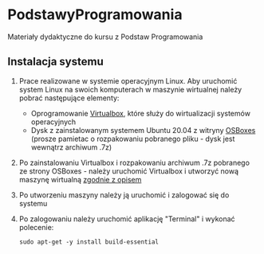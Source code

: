 # PodstawyProgramowania
Materiały dydaktyczne do kursu z Podstaw Programowania

## Instalacja systemu
1. Prace realizowane w systemie operacyjnym Linux. Aby uruchomić system Linux na swoich komputerach w maszynie wirtualnej należy pobrać następujące elementy:
   - Oprogramowanie [Virtualbox](https://www.virtualbox.org), które służy do wirtualizacji systemów operacyjnych
   - Dysk z zainstalowanym systemem Ubuntu 20.04 z witryny [OSBoxes](https://www.osboxes.org/ubuntu/) (prosze pamietac o rozpakowaniu pobranego pliku - dysk jest wewnątrz archiwum .7z)
  
2. Po zainstalowaniu Virtualbox i rozpakowaniu archiwum .7z pobranego ze strony OSBoxes - należy uruchomić Virtualbox i utworzyć nową maszynę wirtualną [zgodnie z opisem](https://www.osboxes.org/guide/)
3. Po utworzeniu maszyny należy ją uruchomić i zalogować się do systemu
4. Po zalogowaniu należy uruchomić aplikację "Terminal" i wykonać polecenie:
   ```
   sudo apt-get -y install build-essential
   ```
